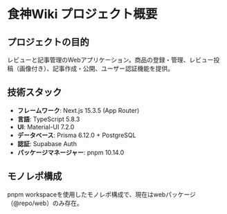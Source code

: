 # 食神Wiki プロジェクト概要

## プロジェクトの目的

レビューと記事管理のWebアプリケーション。商品の登録・管理、レビュー投稿（画像付き）、記事作成・公開、ユーザー認証機能を提供。

## 技術スタック

- **フレームワーク**: Next.js 15.3.5 (App Router)
- **言語**: TypeScript 5.8.3
- **UI**: Material-UI 7.2.0
- **データベース**: Prisma 6.12.0 + PostgreSQL
- **認証**: Supabase Auth
- **パッケージマネージャー**: pnpm 10.14.0

## モノレポ構成

pnpm workspaceを使用したモノレポ構成で、現在はwebパッケージ（@repo/web）のみ存在。

